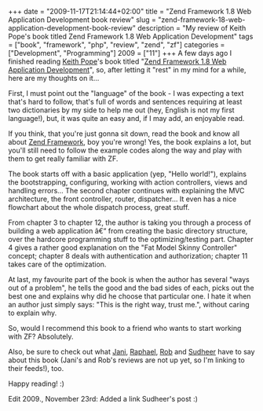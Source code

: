+++
date = "2009-11-17T21:14:44+02:00"
title = "Zend Framework 1.8 Web Application Development book review"
slug = "zend-framework-18-web-application-development-book-review"
description = "My review of Keith Pope's book titled Zend Framework 1.8 Web Application Development"
tags = ["book", "framework", "php", "review", "zend", "zf"]
categories = ["Development", "Programming"]
2009 = ["11"]
+++
A few days ago I finished reading <a href="http://www.thepopeisdead.com/">Keith Pope</a>'s book titled "<a href="http://www.packtpub.com/zend-framework-1-8-web-application-development/book">Zend Framework 1.8 Web Application Development</a>", so, after letting it "rest" in my mind for a while, here are my thoughts on it... 

First, I must point out the "language" of the book - I was expecting a text that's hard to follow, that's full of words and sentences requiring at least two dictionaries by my side to help me out (hey, English is not my first language!), but, it was quite an easy and, if I may add, an enjoyable read.

If you think, that you're just gonna sit down, read the book and know all about <a href="http://framework.zend.com/">Zend Framework</a>, boy you're wrong! Yes, the book explains a lot, but you'll still need to follow the example codes along the way and play with them to get really familiar with ZF.

The book starts off with a basic application (yep, "Hello world!"), explains the bootstrapping, configuring, working with action controllers, views and handling errors... The second chapter continues with explaining the MVC architecture, the front controller, router, dispatcher... It even has a nice flowchart about the whole dispatch process, great stuff.

From chapter 3 to chapter 12, the author is taking you through a process of building a web application â€“ from creating the basic directory structure, over the hardcore programming stuff to the optimizing/testing part. Chapter 4 gives a rather good explanation on the "Fat Model Skinny Controller" concept; chapter 8 deals with authentication and authorization; chapter 11 takes care of the optimization.

At last, my favourite part of the book is when the author has several "ways out of a problem", he tells the good and the bad sides of each, picks out the best one and explains why did he choose that particular one. I hate it when an author just simply says: "This is the right way, trust me.", without caring to explain why.

So, would I recommend this book to a friend who wants to start working with ZF? Absolutely.

Also, be sure to check out what <a href="http://codeutopia.net/blog/feed/">Jani</a>, <a href="http://raphaelstolt.blogspot.com/2009/10/zend-framework-18-web-application.html">Raphael</a>, <a href="http://rob.purplerockscissors.com/feed/">Rob</a> and <a href="http://techchorus.net/zend-framework-18-web-application-development-book-review">Sudheer</a> have to say about this book (Jani's and Rob's reviews are not up yet, so I'm linking to their feeds!), too.

Happy reading! :)

Edit 2009., November 23rd: Added a link Sudheer's post :)
